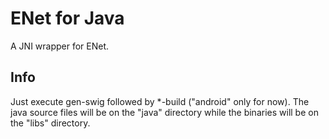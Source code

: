 # ENet for Java

A JNI wrapper for ENet.

## Info

Just execute gen-swig followed by *-build ("android" only for now).
The java source files will be on the "java" directory while the binaries will be on the "libs" directory.
